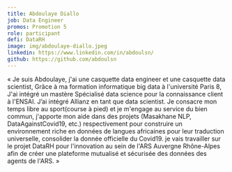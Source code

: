 ```yaml
---
title: Abdoulaye Diallo
job: Data Engineer
promos: Promotion 5
role: participant
defi: DataRH
image: img/abdoulaye-diallo.jpeg
linkedin: https://www.linkedin.com/in/abdoulsn/
github: https://github.com/abdoulsn
---
```

« Je suis Abdoulaye, j'ai une casquette data engineer et une casquette data scientist, Grâce à ma formation informatique big data à l'université Paris 8, J'ai intégré un mastère Spécialisé data science pour la connaissance client à l'ENSAI. J’ai intégré Allianz en tant que data scientist. Je consacre mon temps libre au sport(course à pied) et je m'engage au service du bien commun, j'apporte mon aide dans des projets (Masakhane NLP, DataAgainstCovid19, etc.) respectivement pour construire un environnement riche en données de langues africaines pour leur traduction universelle, consolider la donnée officielle du Covid19. je vais travailler sur le projet DataRH pour l'innovation au sein de l'ARS Auvergne Rhône-Alpes afin de créer une plateforme mutualisé et sécurisée des données des agents de l'ARS. »